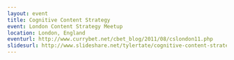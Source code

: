 ```yaml
---
layout: event
title: Cognitive Content Strategy
event: London Content Strategy Meetup
location: London, England
eventurl: http://www.currybet.net/cbet_blog/2011/08/cslondon11.php
slidesurl: http://www.slideshare.net/tylertate/cognitive-content-strategy
---
```

